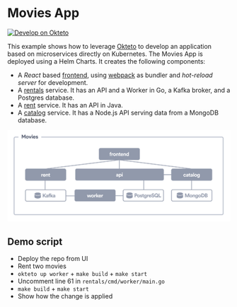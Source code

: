 # Movies App

[![Develop on Okteto](https://okteto.com/develop-okteto.svg)](https://cloud.okteto.com/deploy?repository=https://github.com/okteto/movies)

This example shows how to leverage [Okteto](https://github.com/okteto/okteto) to develop an application based on microservices directly on Kubernetes. The Movies App is deployed using a Helm Charts. It creates the following components:

- A *React* based [frontend](frontend), using [webpack](https://webpack.js.org) as bundler and *hot-reload server* for development.
- A [rentals](rentals) service. It has an API and a Worker in Go, a Kafka broker, and a Postgres database.
- A [rent](rent) service. It has an API in Java.
- A [catalog](catalog) service. It has a Node.js API serving data from a MongoDB database.

![Architecture diagram](architecture-diagram.png)

## Demo script

- Deploy the repo from UI
- Rent two movies
- `okteto up worker` + `make build` + `make start`
- Uncomment line 61 in `rentals/cmd/worker/main.go`
- `make build` + `make start`
- Show how the change is applied
